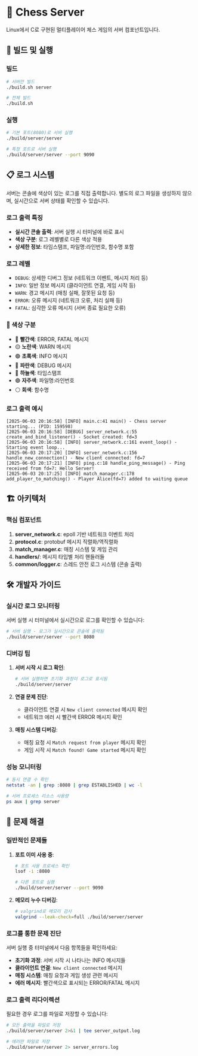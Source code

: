 # 🔧 Chess Server

Linux에서 C로 구현된 멀티플레이어 체스 게임의 서버 컴포넌트입니다.

## 🚀 빌드 및 실행

### 빌드
```bash
# 서버만 빌드
./build.sh server

# 전체 빌드
./build.sh
```

### 실행
```bash
# 기본 포트(8080)로 서버 실행
./build/server/server

# 특정 포트로 서버 실행
./build/server/server --port 9090
```

## 📋 로그 시스템

서버는 콘솔에 색상이 있는 로그를 직접 출력합니다. 별도의 로그 파일을 생성하지 않으며, 실시간으로 서버 상태를 확인할 수 있습니다.

### 로그 출력 특징
- **실시간 콘솔 출력**: 서버 실행 시 터미널에 바로 표시
- **색상 구분**: 로그 레벨별로 다른 색상 적용
- **상세한 정보**: 타임스탬프, 파일명:라인번호, 함수명 포함

### 로그 레벨
- `DEBUG`: 상세한 디버그 정보 (네트워크 이벤트, 메시지 처리 등)
- `INFO`: 일반 정보 메시지 (클라이언트 연결, 게임 시작 등)
- `WARN`: 경고 메시지 (매칭 실패, 잘못된 요청 등)
- `ERROR`: 오류 메시지 (네트워크 오류, 처리 실패 등)
- `FATAL`: 심각한 오류 메시지 (서버 종료 필요한 오류)

### 🎨 색상 구분

- 🔴 **빨간색**: ERROR, FATAL 메시지
- 🟡 **노란색**: WARN 메시지  
- 🟢 **초록색**: INFO 메시지
- 🔵 **파란색**: DEBUG 메시지
- 🔵 **하늘색**: 타임스탬프
- 🟣 **자주색**: 파일명:라인번호
- ⚪ **회색**: 함수명

### 로그 출력 예시

```
[2025-06-03 20:16:58] [INFO] main.c:41 main() - Chess server starting... (PID: 159598)
[2025-06-03 20:16:58] [DEBUG] server_network.c:55 create_and_bind_listener() - Socket created: fd=3
[2025-06-03 20:16:58] [INFO] server_network.c:161 event_loop() - Starting event loop...
[2025-06-03 20:17:20] [INFO] server_network.c:156 handle_new_connection() - New client connected: fd=7
[2025-06-03 20:17:21] [INFO] ping.c:18 handle_ping_message() - Ping received from fd=7: Hello Server!
[2025-06-03 20:17:25] [INFO] match_manager.c:178 add_player_to_matching() - Player Alice(fd=7) added to waiting queue
```

## 🏗️ 아키텍처

### 핵심 컴포넌트

1. **server_network.c**: epoll 기반 네트워크 이벤트 처리
2. **protocol.c**: protobuf 메시지 직렬화/역직렬화
3. **match_manager.c**: 매칭 시스템 및 게임 관리
4. **handlers/**: 메시지 타입별 처리 핸들러들
5. **common/logger.c**: 스레드 안전 로그 시스템 (콘솔 출력)

## 🛠️ 개발자 가이드

### 실시간 로그 모니터링

서버 실행 시 터미널에서 실시간으로 로그를 확인할 수 있습니다:

```bash
# 서버 실행 - 로그가 실시간으로 콘솔에 출력됨
./build/server/server --port 8080
```

### 디버깅 팁

1. **서버 시작 시 로그 확인**:
   ```bash
   # 서버 실행하면 초기화 과정이 로그로 표시됨
   ./build/server/server
   ```

2. **연결 문제 진단**:
   - 클라이언트 연결 시 `New client connected` 메시지 확인
   - 네트워크 에러 시 빨간색 ERROR 메시지 확인

3. **매칭 시스템 디버깅**:
   - 매칭 요청 시 `Match request from player` 메시지 확인
   - 게임 시작 시 `Match found! Game started` 메시지 확인

### 성능 모니터링

```bash
# 동시 연결 수 확인
netstat -an | grep :8080 | grep ESTABLISHED | wc -l

# 서버 프로세스 리소스 사용량
ps aux | grep server
```

## 🐛 문제 해결

### 일반적인 문제들

1. **포트 이미 사용 중**:
   ```bash
   # 포트 사용 프로세스 확인
   lsof -i :8080
   
   # 다른 포트로 실행
   ./build/server/server --port 9090
   ```

2. **메모리 누수 디버깅**:
   ```bash
   # valgrind로 메모리 검사
   valgrind --leak-check=full ./build/server/server
   ```

### 로그를 통한 문제 진단

서버 실행 중 터미널에서 다음 항목들을 확인하세요:

- **초기화 과정**: 서버 시작 시 나타나는 INFO 메시지들
- **클라이언트 연결**: `New client connected` 메시지
- **매칭 시스템**: 매칭 요청과 게임 생성 관련 메시지
- **에러 메시지**: 빨간색으로 표시되는 ERROR/FATAL 메시지

### 로그 출력 리다이렉션

필요한 경우 로그를 파일로 저장할 수 있습니다:

```bash
# 모든 출력을 파일로 저장
./build/server/server 2>&1 | tee server_output.log

# 에러만 파일로 저장
./build/server/server 2> server_errors.log
``` 